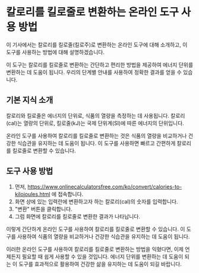 칼로리를 킬로줄로 변환하는 온라인 도구 사용 방법
===========================

이 기사에서는 칼로리를 킬로줄(킬로주)로 변환하는 온라인 도구에 대해 소개하고, 이 도구를 사용하는 방법에 대해 설명하겠습니다.

이 도구는 칼로리를 킬로줄로 변환하는 간단하고 편리한 방법을 제공하여 에너지 단위를 변환하는 데 도움이 됩니다. 우리의 단계별 안내를 사용하여 정확한 결과를 얻을 수 있습니다.

기본 지식 소개
--------

칼로리와 킬로줄은 에너지의 단위로, 식품의 열량을 측정하는 데 사용됩니다. 칼로리(cal)는 열량의 단위로, 킬로줄(kJ)는 국제 단위계(SI)에 따른 에너지의 단위입니다.

온라인 도구를 사용하여 칼로리를 킬로줄로 변환하는 것은 식품의 열량을 비교하거나 건강한 식습관을 유지하는 데 도움이 됩니다. 이 도구를 사용하면 빠르고 간편하게 칼로리를 킬로줄로 변환할 수 있습니다.

도구 사용 방법
--------

1. 먼저, <https://www.onlinecalculatorsfree.com/ko/convert/calories-to-kilojoules.html> 에 접속합니다.
2. 화면 상에 있는 입력란에 변환하고자 하는 칼로리(cal)의 숫자를 입력합니다.
3. "변환" 버튼을 클릭합니다.
4. 그럼 화면에 칼로리를 킬로줄로 변환한 결과가 나타납니다.

이렇게 간단하게 온라인 도구를 사용하여 칼로리를 킬로줄로 변환할 수 있습니다. 이 도구를 사용하여 식품의 열량을 비교하거나 건강한 식습관을 유지하는 데 도움이 됩니다.

이러한 온라인 도구를 사용하여 칼로리를 킬로줄로 변환하는 방법을 익혔다면, 이제 언제든지 필요할 때 쉽게 사용할 수 있을 것입니다. 에너지 단위를 변환하는 데 도움이 되는 이 도구를 효과적으로 활용하여 건강한 삶을 유지하는 데 도움이 되길 바랍니다.